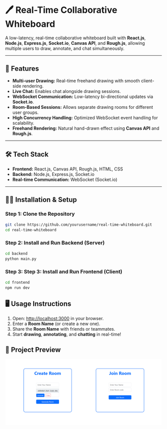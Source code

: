 # 🖊️ Real-Time Collaborative Whiteboard

A low-latency, real-time collaborative whiteboard built with **React.js**, **Node.js**, **Express.js**, **Socket.io**, **Canvas API**, and **Rough.js**, allowing multiple users to draw, annotate, and chat simultaneously.

---

## 🚀 Features

- **Multi-user Drawing:** Real-time freehand drawing with smooth client-side rendering.
- **Live Chat:** Enables chat alongside drawing sessions.
- **WebSocket Communication:** Low-latency bi-directional updates via **Socket.io**.
- **Room-Based Sessions:** Allows separate drawing rooms for different user groups.
- **High Concurrency Handling:** Optimized WebSocket event handling for scalability.
- **Freehand Rendering:** Natural hand-drawn effect using **Canvas API** and **Rough.js**.

---

## 🛠️ Tech Stack

- **Frontend:** React.js, Canvas API, Rough.js, HTML, CSS
- **Backend:** Node.js, Express.js, Socket.io
- **Real-time Communication:** WebSocket (Socket.io)

---

## 🧑‍💻 Installation & Setup

### Step 1: Clone the Repository

```bash
git clone https://github.com/yourusername/real-time-whiteboard.git
cd real-time-whiteboard
```
### Step 2: Install and Run Backend (Server)

```bash
cd backend
python main.py
```
### Step 3: Step 3: Install and Run Frontend (Client)

```bash
cd frontend
npm run dev
```
## 🖥️ Usage Instructions

1. Open: [http://localhost:3000](http://localhost:3000) in your browser.
2. Enter a **Room Name** (or create a new one).
3. Share the **Room Name** with friends or teammates.
4. Start **drawing**, **annotating**, and **chatting** in real-time!

## 📸 Project Preview

![Whiteboard Preview](./preview1.png)


 
